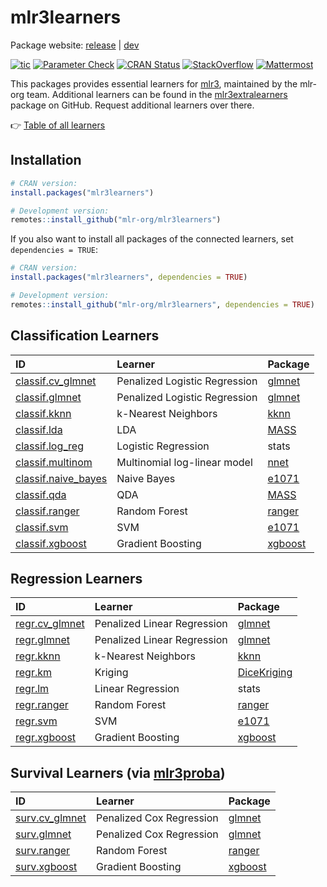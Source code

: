 # mlr3learners

Package website: [release](https://mlr3learners.mlr-org.com/) | [dev](https://mlr3learners.mlr-org.com/dev/)

<!-- badges: start -->

[![tic](https://github.com/mlr-org/mlr3learners/workflows/tic/badge.svg?branch=master)](https://github.com/mlr-org/mlr3learners/actions)
[![Parameter Check](https://github.com/mlr-org/mlr3learners/workflows/Parameter%20Check/badge.svg?branch=master)](https://github.com/mlr-org/mlr3learners/actions)
[![CRAN Status](https://www.r-pkg.org/badges/version-ago/mlr3learners)](https://cran.r-project.org/package=mlr3learners)
[![StackOverflow](https://img.shields.io/badge/stackoverflow-mlr3-orange.svg)](https://stackoverflow.com/questions/tagged/mlr3)
[![Mattermost](https://img.shields.io/badge/chat-mattermost-orange.svg)](https://lmmisld-lmu-stats-slds.srv.mwn.de/mlr_invite/)

<!-- badges: end -->

This packages provides essential learners for [mlr3](https://mlr3.mlr-org.com), maintained by the mlr-org team.
Additional learners can be found in the [mlr3extralearners](https://github.com/mlr-org/mlr3extralearners) package on GitHub.
Request additional learners over there.

:point_right: [Table of all learners](https://mlr3extralearners.mlr-org.com/articles/learners/learner_status.html)

## Installation

```r
# CRAN version:
install.packages("mlr3learners")

# Development version:
remotes::install_github("mlr-org/mlr3learners")
```

If you also want to install all packages of the connected learners, set `dependencies = TRUE`:

```r
# CRAN version:
install.packages("mlr3learners", dependencies = TRUE)

# Development version:
remotes::install_github("mlr-org/mlr3learners", dependencies = TRUE)
```

## Classification Learners

| ID                                                                                                      | Learner                       | Package                                               |
| :------------------------------------------------------------------------------------------------------ | :---------------------------- | :---------------------------------------------------- |
| [classif.cv_glmnet](https://mlr3learners.mlr-org.com/reference/mlr_learners_classif.cv_glmnet.html)     | Penalized Logistic Regression | [glmnet](https://cran.r-project.org/package=glmnet)   |
| [classif.glmnet](https://mlr3learners.mlr-org.com/reference/mlr_learners_classif.glmnet.html)           | Penalized Logistic Regression | [glmnet](https://cran.r-project.org/package=glmnet)   |
| [classif.kknn](https://mlr3learners.mlr-org.com/reference/mlr_learners_classif.kknn.html)               | k-Nearest Neighbors           | [kknn](https://cran.r-project.org/package=kknn)       |
| [classif.lda](https://mlr3learners.mlr-org.com/reference/mlr_learners_classif.lda.html)                 | LDA                           | [MASS](https://cran.r-project.org/package=MASS)       |
| [classif.log_reg](https://mlr3learners.mlr-org.com/reference/mlr_learners_classif.log_reg.html)         | Logistic Regression           | stats                                                 |
| [classif.multinom](https://mlr3learners.mlr-org.com/reference/mlr_learners_classif.multinom.html)       | Multinomial log-linear model  | [nnet](https://cran.r-project.org/package=nnet)       |
| [classif.naive_bayes](https://mlr3learners.mlr-org.com/reference/mlr_learners_classif.naive_bayes.html) | Naive Bayes                   | [e1071](https://cran.r-project.org/package=e1071)     |
| [classif.qda](https://mlr3learners.mlr-org.com/reference/mlr_learners_classif.qda.html)                 | QDA                           | [MASS](https://cran.r-project.org/package=MASS)       |
| [classif.ranger](https://mlr3learners.mlr-org.com/reference/mlr_learners_classif.ranger.html)           | Random Forest                 | [ranger](https://cran.r-project.org/package=ranger)   |
| [classif.svm](https://mlr3learners.mlr-org.com/reference/mlr_learners_classif.svm.html)                 | SVM                           | [e1071](https://cran.r-project.org/package=e1071)     |
| [classif.xgboost](https://mlr3learners.mlr-org.com/reference/mlr_learners_classif.xgboost.html)         | Gradient Boosting             | [xgboost](https://cran.r-project.org/package=xgboost) |

## Regression Learners

| ID                                                                                            | Learner                     | Package                                                       |
| :-------------------------------------------------------------------------------------------- | :-------------------------- | :------------------------------------------------------------ |
| [regr.cv_glmnet](https://mlr3learners.mlr-org.com/reference/mlr_learners_regr.cv_glmnet.html) | Penalized Linear Regression | [glmnet](https://cran.r-project.org/package=glmnet)           |
| [regr.glmnet](https://mlr3learners.mlr-org.com/reference/mlr_learners_regr.glmnet.html)       | Penalized Linear Regression | [glmnet](https://cran.r-project.org/package=glmnet)           |
| [regr.kknn](https://mlr3learners.mlr-org.com/reference/mlr_learners_regr.kknn.html)           | k-Nearest Neighbors         | [kknn](https://cran.r-project.org/package=kknn)               |
| [regr.km](https://mlr3learners.mlr-org.com/reference/mlr_learners_regr.km.html)               | Kriging                     | [DiceKriging](https://cran.r-project.org/package=DiceKriging) |
| [regr.lm](https://mlr3learners.mlr-org.com/reference/mlr_learners_regr.lm.html)               | Linear Regression           | stats                                                         |
| [regr.ranger](https://mlr3learners.mlr-org.com/reference/mlr_learners_regr.ranger.html)       | Random Forest               | [ranger](https://cran.r-project.org/package=ranger)           |
| [regr.svm](https://mlr3learners.mlr-org.com/reference/mlr_learners_regr.svm.html)             | SVM                         | [e1071](https://cran.r-project.org/package=e1071)             |
| [regr.xgboost](https://mlr3learners.mlr-org.com/reference/mlr_learners_regr.xgboost.html)     | Gradient Boosting           | [xgboost](https://cran.r-project.org/package=xgboost)         |

## Survival Learners (via [mlr3proba](https://mlr3proba.mlr-org.com))

| ID                                                                                            | Learner                     | Package                                                       |
| :-------------------------------------------------------------------------------------------- | :-------------------------- | :------------------------------------------------------------ |
| [surv.cv_glmnet](https://mlr3learners.mlr-org.com/reference/mlr_learners_surv.cv_glmnet.html) | Penalized Cox Regression    | [glmnet](https://cran.r-project.org/package=glmnet)           |
| [surv.glmnet](https://mlr3learners.mlr-org.com/reference/mlr_learners_surv.glmnet.html)       | Penalized Cox Regression    | [glmnet](https://cran.r-project.org/package=glmnet)           |
| [surv.ranger](https://mlr3learners.mlr-org.com/reference/mlr_learners_surv.ranger.html)       | Random Forest               | [ranger](https://cran.r-project.org/package=ranger)           |
| [surv.xgboost](https://mlr3learners.mlr-org.com/reference/mlr_learners_surv.xgboost.html)     | Gradient Boosting           | [xgboost](https://cran.r-project.org/package=xgboost)         |
